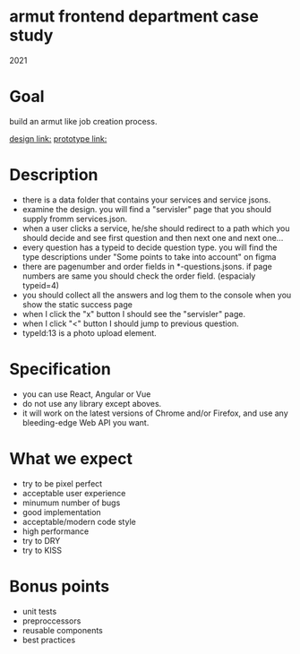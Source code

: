 # armut frontend department case study

2021

# Goal

build an armut like job creation process.

[design link:](https://www.figma.com/file/9ZaUyZG2KYzCWT4lgPARvi/Armut-Front-End-Development-Case-Study?node-id=0%3A1)
[prototype link:](https://www.figma.com/proto/9ZaUyZG2KYzCWT4lgPARvi/Armut-Front-End-Development-Case-Study?node-id=17%3A451&viewport=1085%2C277%2C0.15803225338459015&scaling=scale-down)

# Description

- there is a data folder that contains your services and service jsons.
- examine the design. you will find a "servisler" page that you should supply fromm services.json.
- when a user clicks a service, he/she should redirect to a path which you should decide and see first question and then next one and next one...
- every question has a typeid to decide question type. you will find the type descriptions under "Some points to take into account" on figma
- there are pagenumber and order fields in \*-questions.jsons. if page numbers are same you should check the order field. (espacialy typeid=4)
- you should collect all the answers and log them to the console when you show the static success page
- when I click the "x" button I should see the "servisler" page.
- when I click "<" button I should jump to previous question.
- typeId:13 is a photo upload element.

# Specification

- you can use React, Angular or Vue
- do not use any library except aboves.
- it will work on the latest versions of Chrome and/or Firefox, and use any bleeding-edge Web API you want.

# What we expect

- try to be pixel perfect
- acceptable user experience
- minumum number of bugs
- good implementation
- acceptable/modern code style
- high performance
- try to DRY
- try to KISS

# Bonus points

- unit tests
- preproccessors
- reusable components
- best practices
